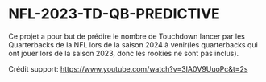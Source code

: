 # NFL-2023-TD-QB-PREDICTIVE
Ce projet a pour but de prédire le nombre de Touchdown lancer par les Quarterbacks de la NFL lors de la saison 2024 à venir(les quarterbacks qui ont jouer lors de la saison 2023, donc les rookies ne sont pas inclus).

Crédit support: https://www.youtube.com/watch?v=3IA0V9UuoPc&t=2s
